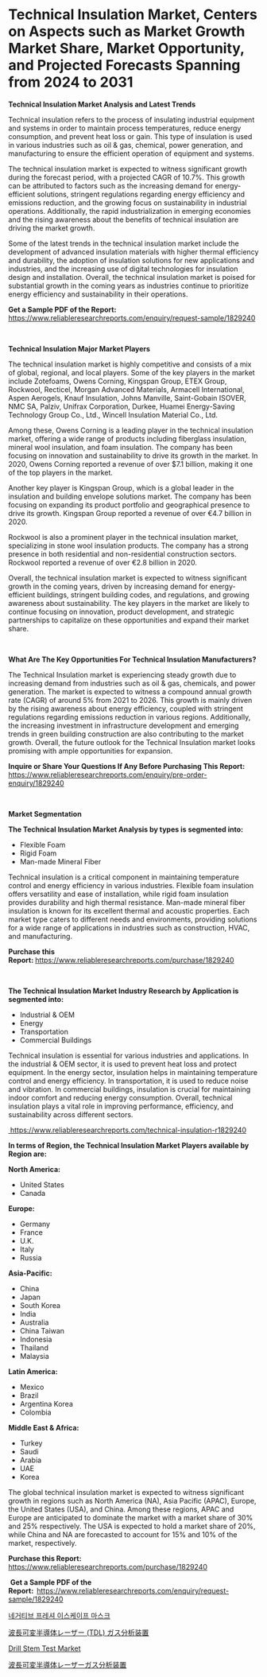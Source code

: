 <p><h1>Technical Insulation Market, Centers on Aspects such as Market Growth Market Share, Market Opportunity, and Projected Forecasts Spanning from 2024 to 2031</h1></p><p><strong>Technical Insulation Market Analysis and Latest Trends</strong></p>
<p><p>Technical insulation refers to the process of insulating industrial equipment and systems in order to maintain process temperatures, reduce energy consumption, and prevent heat loss or gain. This type of insulation is used in various industries such as oil & gas, chemical, power generation, and manufacturing to ensure the efficient operation of equipment and systems.</p><p>The technical insulation market is expected to witness significant growth during the forecast period, with a projected CAGR of 10.7%. This growth can be attributed to factors such as the increasing demand for energy-efficient solutions, stringent regulations regarding energy efficiency and emissions reduction, and the growing focus on sustainability in industrial operations. Additionally, the rapid industrialization in emerging economies and the rising awareness about the benefits of technical insulation are driving the market growth.</p><p>Some of the latest trends in the technical insulation market include the development of advanced insulation materials with higher thermal efficiency and durability, the adoption of insulation solutions for new applications and industries, and the increasing use of digital technologies for insulation design and installation. Overall, the technical insulation market is poised for substantial growth in the coming years as industries continue to prioritize energy efficiency and sustainability in their operations.</p></p>
<p><strong>Get a Sample PDF of the Report:&nbsp;</strong> <a href="https://www.reliableresearchreports.com/enquiry/request-sample/1829240">https://www.reliableresearchreports.com/enquiry/request-sample/1829240</a></p>
<p>&nbsp;</p>
<p><strong>Technical Insulation Major Market Players</strong></p>
<p><p>The technical insulation market is highly competitive and consists of a mix of global, regional, and local players. Some of the key players in the market include Zotefoams, Owens Corning, Kingspan Group, ETEX Group, Rockwool, Recticel, Morgan Advanced Materials, Armacell International, Aspen Aerogels, Knauf Insulation, Johns Manville, Saint-Gobain ISOVER, NMC SA, Palziv, Unifrax Corporation, Durkee, Huamei Energy-Saving Technology Group Co., Ltd., Wincell Insulation Material Co., Ltd.</p><p>Among these, Owens Corning is a leading player in the technical insulation market, offering a wide range of products including fiberglass insulation, mineral wool insulation, and foam insulation. The company has been focusing on innovation and sustainability to drive its growth in the market. In 2020, Owens Corning reported a revenue of over $7.1 billion, making it one of the top players in the market.</p><p>Another key player is Kingspan Group, which is a global leader in the insulation and building envelope solutions market. The company has been focusing on expanding its product portfolio and geographical presence to drive its growth. Kingspan Group reported a revenue of over €4.7 billion in 2020.</p><p>Rockwool is also a prominent player in the technical insulation market, specializing in stone wool insulation products. The company has a strong presence in both residential and non-residential construction sectors. Rockwool reported a revenue of over €2.8 billion in 2020.</p><p>Overall, the technical insulation market is expected to witness significant growth in the coming years, driven by increasing demand for energy-efficient buildings, stringent building codes, and regulations, and growing awareness about sustainability. The key players in the market are likely to continue focusing on innovation, product development, and strategic partnerships to capitalize on these opportunities and expand their market share.</p></p>
<p>&nbsp;</p>
<p><strong>What Are The Key Opportunities For Technical Insulation Manufacturers?</strong></p>
<p><p>The Technical Insulation market is experiencing steady growth due to increasing demand from industries such as oil & gas, chemicals, and power generation. The market is expected to witness a compound annual growth rate (CAGR) of around 5% from 2021 to 2026. This growth is mainly driven by the rising awareness about energy efficiency, coupled with stringent regulations regarding emissions reduction in various regions. Additionally, the increasing investment in infrastructure development and emerging trends in green building construction are also contributing to the market growth. Overall, the future outlook for the Technical Insulation market looks promising with ample opportunities for expansion.</p></p>
<p><strong>Inquire or Share Your Questions If Any Before Purchasing This Report:</strong> <a href="https://www.reliableresearchreports.com/enquiry/pre-order-enquiry/1829240">https://www.reliableresearchreports.com/enquiry/pre-order-enquiry/1829240</a></p>
<p>&nbsp;</p>
<p><strong>Market Segmentation</strong></p>
<p><strong>The Technical Insulation Market Analysis by types is segmented into:</strong></p>
<p><ul><li>Flexible Foam</li><li>Rigid Foam</li><li>Man-made Mineral Fiber</li></ul></p>
<p><p>Technical insulation is a critical component in maintaining temperature control and energy efficiency in various industries. Flexible foam insulation offers versatility and ease of installation, while rigid foam insulation provides durability and high thermal resistance. Man-made mineral fiber insulation is known for its excellent thermal and acoustic properties. Each market type caters to different needs and environments, providing solutions for a wide range of applications in industries such as construction, HVAC, and manufacturing.</p></p>
<p><strong>Purchase this Report:&nbsp;</strong><a href="https://www.reliableresearchreports.com/purchase/1829240">https://www.reliableresearchreports.com/purchase/1829240</a></p>
<p>&nbsp;</p>
<p><strong>The Technical Insulation Market Industry Research by Application is segmented into:</strong></p>
<p><ul><li>Industrial & OEM</li><li>Energy</li><li>Transportation</li><li>Commercial Buildings</li></ul></p>
<p><p>Technical insulation is essential for various industries and applications. In the industrial & OEM sector, it is used to prevent heat loss and protect equipment. In the energy sector, insulation helps in maintaining temperature control and energy efficiency. In transportation, it is used to reduce noise and vibration. In commercial buildings, insulation is crucial for maintaining indoor comfort and reducing energy consumption. Overall, technical insulation plays a vital role in improving performance, efficiency, and sustainability across different sectors.</p></p>
<p><a href="https://www.reliableresearchreports.com/technical-insulation-r1829240">&nbsp;https://www.reliableresearchreports.com/technical-insulation-r1829240</a></p>
<p><strong>In terms of Region, the Technical Insulation Market Players available by Region are:</strong></p>
<p>
    <p> <strong> North America: </strong>
        <ul>
            <li>United States</li>
            <li>Canada</li>
        </ul>
        </p> 
    <p> <strong> Europe: </strong>
        <ul>
            <li>Germany</li>
            <li>France</li>
            <li>U.K.</li>
            <li>Italy</li>
            <li>Russia</li>
        </ul>
        </p> 
    <p> <strong> Asia-Pacific: </strong>
        <ul>
            <li>China</li>
            <li>Japan</li>
            <li>South Korea</li>
            <li>India</li>
            <li>Australia</li>
            <li>China Taiwan</li>
            <li>Indonesia</li>
            <li>Thailand</li>
            <li>Malaysia</li>
        </ul>
        </p> 
    <p> <strong> Latin America: </strong>
        <ul>
            <li>Mexico</li>
            <li>Brazil</li>
            <li>Argentina Korea</li>
            <li>Colombia</li>
        </ul>
        </p> 
    <p> <strong> Middle East & Africa: </strong>
        <ul>
            <li>Turkey</li>
            <li>Saudi</li>
            <li>Arabia</li>
            <li>UAE</li>
            <li>Korea</li>
        </ul>
    </p>
    </p>
<p><p>The global technical insulation market is expected to witness significant growth in regions such as North America (NA), Asia Pacific (APAC), Europe, the United States (USA), and China. Among these regions, APAC and Europe are anticipated to dominate the market with a market share of 30% and 25% respectively. The USA is expected to hold a market share of 20%, while China and NA are forecasted to account for 15% and 10% of the market, respectively.</p></p>
<p><strong>Purchase this Report: </strong><a href="https://www.reliableresearchreports.com/purchase/1829240">https://www.reliableresearchreports.com/purchase/1829240</a></p>
<p>&nbsp;<strong>Get a Sample PDF of the Report:&nbsp;&nbsp;</strong><a href="https://www.reliableresearchreports.com/enquiry/request-sample/1829240">https://www.reliableresearchreports.com/enquiry/request-sample/1829240</a></p>
<p><strong></strong></p>
<p><p><a href="https://github.com/kimvicki3212024/Market-Research-Report-List-1/blob/main/1902270129314.md">네거티브 프레셔 이스케이프 마스크</a></p><p><a href="https://github.com/xtkhtofdt934839/Market-Research-Report-List-3/blob/main/740294290515.md">波長可変半導体レーザー (TDL) ガス分析装置</a></p><p><a href="https://github.com/ctanaka235/Market-Research-Report-List-1/blob/main/drill-stem-test-market.md">Drill Stem Test Market</a></p><p><a href="https://github.com/ddwcuskozol07187/Market-Research-Report-List-3/blob/main/498056490516.md">波長可変半導体レーザーガス分析装置</a></p></p>
